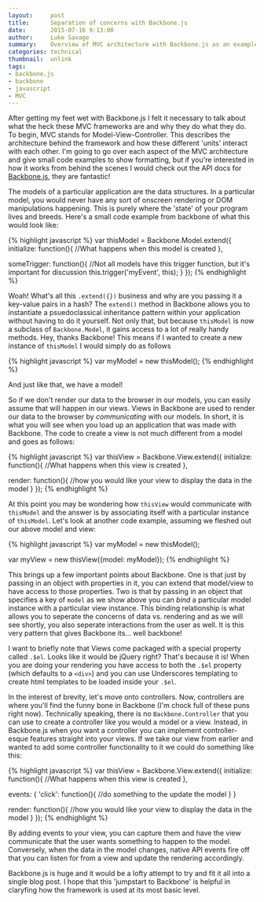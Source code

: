 ```yaml
---
layout:     post
title:      Separation of concerns with Backbone.js
date:       2015-07-16 9:13:00
author:     Luke Savage
summary:    Overview of MVC architecture with Backbone.js as an example
categories: technical
thumbnail:  unlink
tags:
- backbone.js
- backbone
- javascript
- MVC
---
```


After getting my feet wet with Backbone.js I felt it necessary to talk about what the heck these MVC frameworks are and why they do what they do. To begin, MVC stands for Model-View-Controller. This describes the architecture behind the framework and how these different 'units' interact with each other. I'm going to go over each aspect of the MVC architecture and give small code examples to show formatting, but if you're interested in how it works from behind the scenes I would check out the API docs for [Backbone.js](http://http://backbonejs.org/), they are fantastic!

The models of a particular application are the data structures. In a particular model, you would never have any sort of onscreen rendering or DOM manipulations happening. This is purely where the 'state' of your program lives and breeds. Here's a small code example from backbone of what this would look like:

{% highlight javascript %}
var thisModel = Backbone.Model.extend({
  initialize: function(){
    //What happens when this model is created
  },

  someTrigger: function(){
    //Not all models have this trigger function, but it's important for discussion
    this.trigger('myEvent', this);
  }
});
{% endhighlight %}

Woah! What's all this `.extend({})` business and why are you passing it a key-value pairs in a hash? The `extend()` method in Backbone allows you to instantiate a psuedoclassical inheritance pattern within your application without having to do it yourself. Not only that, but because `thisModel` is now a subclass of `Backbone.Model`, it gains access to a lot of really handy methods. Hey, thanks Backbone! This means if I wanted to create a new instance of `thisModel` I would simply do as follows

{% highlight javascript %}
var myModel = new thisModel();
{% endhighlight %}

And just like that, we have a model!

So if we don't render our data to the browser in our models, you can easily assume that will happen in our views. Views in Backbone are used to render our data to the browser by _communicating_ with our models. In short, it is what you will see when you load up an application that was made with Backbone. The code to create a view is not much different from a model and goes as follows:

{% highlight javascript %}
var thisView = Backbone.View.extend({
  initialize: function(){
    //What happens when this view is created
  },

  render: function(){
    //how you would like your view to display the data in the model
  }
});
{% endhighlight %}

At this point you may be wondering how `thisView` would communicate with `thisModel` and the answer is by associating itself with a particular instance of `thisModel`. Let's look at another code example, assuming we fleshed out our above model and view:

{% highlight javascript %}
var myModel = new thisModel();

var myView = new thisView({model: myModel});
{% endhighlight %}

This brings up a few important points about Backbone. One is that just by passing in an object with properties in it, you can extend that model/view to have access to those properties. Two is that by passing in an object that specifies a key of `model` as we show above you can _bind_ a particular model instance with a particular view instance. This binding relationship is what allows you to seperate the concerns of data vs. rendering and as we will see shortly, you also seperate interactions from the user as well. It is this very pattern that gives Backbone its... well backbone!

I want to briefly note that Views come packaged with a special property called `.$el`. Looks like it would be jQuery right? That's because it is! When you are doing your rendering you have access to both the `.$el` property (which defaults to a `<div>`) and you can use Underscores templating to create html templates to be loaded inside your `.$el`.

In the interest of brevity, let's move onto controllers. Now, controllers are where you'll find the funny bone in Backbone (I'm chock full of these puns right now). Technically speaking, there is no `Backbone.Controller` that you can use to create a controller like you would a model or a view. Instead, in Backbone.js when you want a controller you can implement controller-esque features straight into your views. If we take our view from earlier and wanted to add some controller functionality to it we could do something like this:

{% highlight javascript %}
var thisView = Backbone.View.extend({
  initialize: function(){
    //What happens when this view is created
  },

  events: {
    'click': function(){
      //do something to the update the model
    }
  }

  render: function(){
    //how you would like your view to display the data in the model
  }
});
{% endhighlight %}

By adding events to your view, you can capture them and have the view communicate that the user wants something to happen to the model. Conversely, when the data in the model changes, native API events fire off that you can listen for from a view and update the rendering accordingly.

Backbone.js is huge and it would be a lofty attempt to try and fit it all into a single blog post. I hope that this 'jumpstart to Backbone' is helpful in claryfing how the framework is used at its most basic level.

